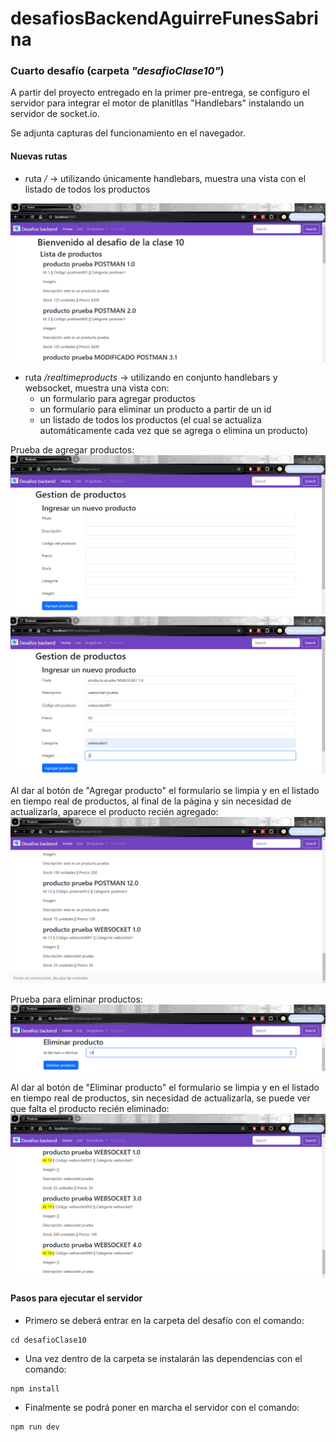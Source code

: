 # desafiosBackendAguirreFunesSabrina

### Cuarto desafío (carpeta _"desafioClase10"_)

A partir del proyecto entregado en la primer pre-entrega, se configuro el servidor para integrar el motor de planitllas "Handlebars" instalando un servidor de socket.io.

Se adjunta capturas del funcionamiento en el navegador.

#### Nuevas rutas

- ruta _/_ -> utilizando únicamente handlebars, muestra una vista con el listado de todos los productos

![alt text](./src/public/img/image.png)

- ruta _/realtimeproducts_ -> utilizando en conjunto handlebars y websocket, muestra una vista con:
  - un formulario para agregar productos
  - un formulario para eliminar un producto a partir de un id
  - un listado de todos los productos (el cual se actualiza automáticamente cada vez que se agrega o elimina un producto)

Prueba de agregar productos:
![alt text](./src/public/img/image-1.png)
![alt text](./src/public/img/image-2.png)

Al dar al botón de "Agregar producto" el formulario se limpia y en el listado en tiempo real de productos, al final de la página y sin necesidad de actualizarla, aparece el producto recién agregado:
![alt text](./src/public/img/image-3.png)

Prueba para eliminar productos:
![alt text](./src/public/img/image-4.png)

Al dar al botón de "Eliminar producto" el formulario se limpia y en el listado en tiempo real de productos, sin necesidad de actualizarla, se puede ver que falta el producto recién eliminado:
![alt text](./src/public/img/image-5.png)

#### Pasos para ejecutar el servidor

- Primero se deberá entrar en la carpeta del desafío con el comando:

```
cd desafioClase10
```

- Una vez dentro de la carpeta se instalarán las dependencias con el comando:

```
npm install
```

- Finalmente se podrá poner en marcha el servidor con el comando:

```
npm run dev
```
